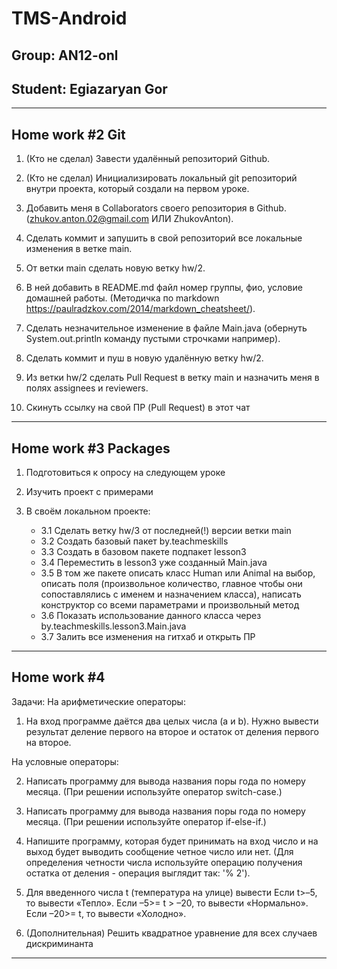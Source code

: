 # TMS-Android

Group: AN12-onl
-
Student: Egiazaryan Gor
-
---

Home work #2 Git
-
1. (Кто не сделал) Завести удалённый репозиторий Github.

2. (Кто не сделал) Инициализировать локальный git репозиторий внутри проекта, который создали на первом уроке.

3. Добавить меня в Collaborators своего репозитория в Github. (zhukov.anton.02@gmail.com ИЛИ ZhukovAnton).

4. Сделать коммит и запушить в свой репозиторий все локальные изменения в ветке main.

5. От ветки main сделать новую ветку hw/2.

6. В ней добавить в README.md файл номер группы, фио, условие домашней работы. (Методичка по markdown https://paulradzkov.com/2014/markdown_cheatsheet/).

7. Сделать незначительное изменение в файле Main.java (обернуть System.out.println команду пустыми строчками например).

8. Сделать коммит и пуш в новую удалённую ветку hw/2.

9. Из ветки hw/2 сделать Pull Request в ветку main и назначить меня в полях assignees и reviewers.

10. Скинуть ссылку на свой ПР (Pull Request) в этот чат
--- 

Home work #3 Packages
-
1. Подготовиться к опросу на следующем уроке

2. Изучить проект с примерами

3. В своём локальном проекте:
   * 3.1 Сделать ветку hw/3 от последней(!) версии ветки main
   * 3.2 Создать базовый пакет by.teachmeskills
   * 3.3 Создать в базовом пакете подпакет lesson3
   * 3.4 Переместить в lesson3 уже созданный Main.java
   * 3.5 В том же пакете описать класс Human или Animal на выбор, описать поля (произвольное количество, главное чтобы они сопоставлялись с именем и назначением класса), написать конструктор со всеми параметрами и произвольный метод
   * 3.6 Показать использование данного класса через by.teachmeskills.lesson3.Main.java
   * 3.7 Залить все изменения на гитхаб и открыть ПР
---

Home work #4 
-
Задачи:
На арифметические операторы:
1. На вход программе даётся два целых числа (a и b). Нужно вывести результат деление первого на второе и остаток от деления первого на второе.

На условные операторы:

2. Написать программу для вывода названия поры года по номеру
   месяца. (При решении используйте оператор switch-case.)

3. Написать программу для вывода названия поры года по номеру
   месяца. (При решении используйте оператор if-else-if.)

4. Напишите программу, которая будет принимать на вход число и на
   выход будет выводить сообщение четное число или нет. (Для определения четности числа используйте операцию получения остатка от деления - операция выглядит так: '% 2').

5. Для введенного числа t (температура на улице) вывести
   Если t>–5, то вывести «Тепло».
   Если –5>= t > –20, то вывести «Нормально».
   Если –20>= t, то вывести «Холодно».

6. (Дополнительная) Решить квадратное уравнение для всех случаев дискриминанта
---